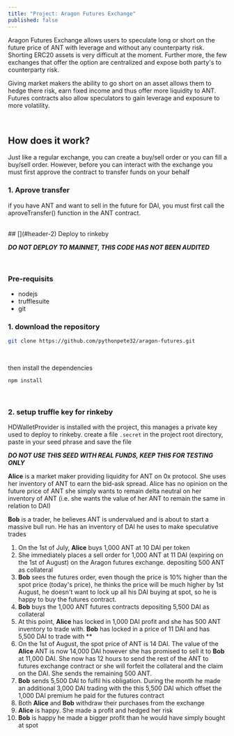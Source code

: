 ```yaml
---
title: "Project: Aragon Futures Exchange"
published: false
---
```


Aragon Futures Exchange allows users to speculate long or short on the future price of ANT with leverage and without any counterparty risk. Shorting ERC20 assets is very difficult at the moment. Further more, the few exchanges that offer the option are centralized and expose both party's to counterparty risk.

Giving market makers the ability to go short on an asset allows them to hedge there risk, earn fixed income and thus offer more liquidity to ANT. Futures contracts also allow speculators to gain leverage and exposure to more volatility.

<br/>

## [](#header-2) How does it work?

Just like a regular exchange, you can create a buy/sell order or you can fill a buy/sell order. However, before you can interact with the exchange you must first approve the contract to transfer funds on your behalf

### [](#header-3) 1. Aprove transfer

if you have ANT and want to sell in the future for DAI, you must first call the aproveTransfer() function in the ANT contract.

<br/>
## [](#header-2) Deploy to rinkeby

<br/>

_**DO NOT DEPLOY TO MAINNET, THIS CODE HAS NOT BEEN AUDITED**_

<br/>

### [](#header-3) Pre-requisits

- nodejs
- trufflesuite
- git

### [](#header-3) 1. download the repository

```bash
git clone https://github.com/pythonpete32/aragon-futures.git
```

<br/>

then install the dependencies

```bash
npm install
```

<br/>

### [](#header-3) 2. setup truffle key for rinkeby

HDWalletProvider is installed with the project, this manages a private key used to deploy to rinkeby. create a file `.secret` in the project root directory, paste in your seed phrase and save the file

_**DO NOT USE THIS SEED WITH REAL FUNDS, KEEP THIS FOR TESTING ONLY**_

**Alice** is a market maker providing liquidity for ANT on 0x protocol. She uses her inventory of ANT to earn the bid-ask spread. Alice has no opinion on the future price of ANT she simply wants to remain delta neutral on her inventory of ANT (i.e. she wants the value of her ANT to remain the same in relation to DAI)

**Bob** is a trader, he believes ANT is undervalued and is about to start a massive bull run. He has an inventory of DAI he uses to make speculative trades

1. On the 1st of July, **Alice** buys 1,000 ANT at 10 DAI per token
2. She immediately places a sell order for 1,000 ANT at 11 DAI (expiring on the 1st of August) on the Aragon futures exchange. depositing 500 ANT as collateral
3. **Bob** sees the futures order, even though the price is 10% higher than the spot price (today's price), he thinks the price will be much higher by 1st August, he doesn't want to lock up all his DAI buying at spot, so he is happy to buy the futures contract.
4. **Bob** buys the 1,000 ANT futures contracts depositing 5,500 DAI as collateral
5. At this point, **Alice** has locked in 1,000 DAI profit and she has 500 ANT inventory to trade with. **Bob** has locked in a price of 11 DAI and has 5,500 DAI to trade with \*\*
6. On the 1st of August, the spot price of ANT is 14 DAI. The value of the **Alice** ANT is now 14,000 DAI however she has promised to sell it to **Bob** at 11,000 DAI. She now has 12 hours to send the rest of the ANT to futures exchange contract or she will forfeit the collateral and the claim on the DAI. She sends the remaining 500 ANT.
7. **Bob** sends 5,500 DAI to fulfil his obligation. During the month he made an additional 3,000 DAI trading with the this 5,500 DAI which offset the 1,000 DAI premium he paid for the futures contract
8. Both **Alice** and **Bob** withdraw their purchases from the exchange
9. **Alice** is happy. She made a profit and hedged her risk
10. **Bob** is happy he made a bigger profit than he would have simply bought at spot
